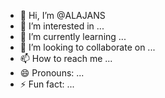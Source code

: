 - 👋 Hi, I’m @ALAJANS
- 👀 I’m interested in ...
- 🌱 I’m currently learning ...
- 💞️ I’m looking to collaborate on ...
- 📫 How to reach me ...
- 😄 Pronouns: ...
- ⚡ Fun fact: ...

<!---
ALAJANS/ALAJANS is a ✨ special ✨ repository because its `README.md` (this file) appears on your GitHub profile.
You can click the Preview link to take a look at your changes.
--->
